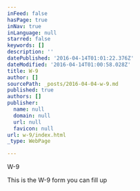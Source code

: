 ```yaml
---
inFeed: false
hasPage: true
inNav: true
inLanguage: null
starred: false
keywords: []
description: ''
datePublished: '2016-04-14T01:01:22.376Z'
dateModified: '2016-04-14T01:00:58.028Z'
title: W-9
author: []
sourcePath: _posts/2016-04-04-w-9.md
published: true
authors: []
publisher:
  name: null
  domain: null
  url: null
  favicon: null
url: w-9/index.html
_type: WebPage

---
```

W-9

This is the W-9 form you can fill up